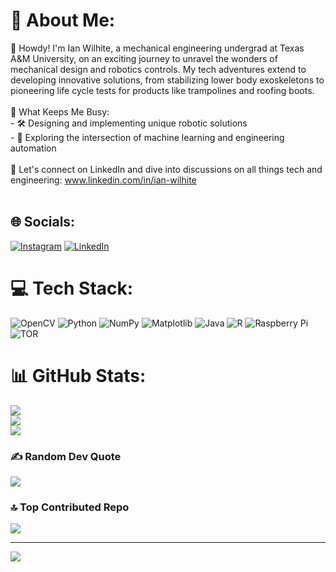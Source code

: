 # 💫 About Me:
👋 Howdy! I'm Ian Wilhite, a mechanical engineering undergrad at Texas A&M University, on an exciting journey to unravel the wonders of mechanical design and robotics controls. My tech adventures extend to developing innovative solutions, from stabilizing lower body exoskeletons to pioneering life cycle tests for products like trampolines and roofing boots.<br><br>🚀 What Keeps Me Busy:<br>- 🛠️ Designing and implementing unique robotic solutions<br>- 🧠 Exploring the intersection of machine learning and engineering automation<br><br>🤝 Let's connect on LinkedIn and dive into discussions on all things tech and engineering: www.linkedin.com/in/ian-wilhite<br><br>


## 🌐 Socials:
[![Instagram](https://img.shields.io/badge/Instagram-%23E4405F.svg?logo=Instagram&logoColor=white)](https://instagram.com/en._.ig) [![LinkedIn](https://img.shields.io/badge/LinkedIn-%230077B5.svg?logo=linkedin&logoColor=white)](https://linkedin.com/in/www.linkedin.com/in/ian-wilhite) 

# 💻 Tech Stack:
![OpenCV](https://img.shields.io/badge/opencv-%23white.svg?style=for-the-badge&logo=opencv&logoColor=white) ![Python](https://img.shields.io/badge/python-3670A0?style=for-the-badge&logo=python&logoColor=ffdd54) ![NumPy](https://img.shields.io/badge/numpy-%23013243.svg?style=for-the-badge&logo=numpy&logoColor=white) ![Matplotlib](https://img.shields.io/badge/Matplotlib-%23ffffff.svg?style=for-the-badge&logo=Matplotlib&logoColor=black) ![Java](https://img.shields.io/badge/java-%23ED8B00.svg?style=for-the-badge&logo=openjdk&logoColor=white) ![R](https://img.shields.io/badge/r-%23276DC3.svg?style=for-the-badge&logo=r&logoColor=white) ![Raspberry Pi](https://img.shields.io/badge/-RaspberryPi-C51A4A?style=for-the-badge&logo=Raspberry-Pi) ![TOR](https://img.shields.io/badge/tor-%237E4798.svg?style=for-the-badge&logo=tor-project&logoColor=white)
# 📊 GitHub Stats:
![](https://github-readme-stats.vercel.app/api?username=en-i-g&theme=dark&hide_border=false&include_all_commits=true&count_private=false)<br/>
![](https://github-readme-streak-stats.herokuapp.com/?user=en-i-g&theme=dark&hide_border=false)<br/>
![](https://github-readme-stats.vercel.app/api/top-langs/?username=en-i-g&theme=dark&hide_border=false&include_all_commits=true&count_private=false&layout=compact)

### ✍️ Random Dev Quote
![](https://quotes-github-readme.vercel.app/api?type=horizontal&theme=gruvbox)

### 🔝 Top Contributed Repo
![](https://github-contributor-stats.vercel.app/api?username=en-i-g&limit=5&theme=dracula&combine_all_yearly_contributions=true)

---
[![](https://visitcount.itsvg.in/api?id=en-i-g&icon=7&color=3)](https://visitcount.itsvg.in)
